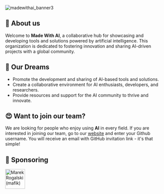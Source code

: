 ![madewithai_banner3](https://github.com/madewithai/.github/assets/79358543/50b8fbb4-85c7-4d41-9cca-8e660f8cea96)

## 🤔 About us
Welcome to **Made With AI**, a collaborative hub for showcasing and developing tools and solutions powered by artificial intelligence. This organization is dedicated to fostering innovation and sharing AI-driven projects with a global community.

## 🥂 Our Dreams
- Promote the development and sharing of AI-based tools and solutions.
- Create a collaborative environment for AI enthusiasts, developers, and researchers.
- Provide resources and support for the AI community to thrive and innovate.
  
## 😍 Want to join our team?
We are looking for people who enjoy using **AI** in every field. If you are interested in joining our team, go to our [website](https://madewithai.netlify.app) and enter your Github username. You will receive an email with GitHub invitation link - it's that simple!

## 💝 Sponsoring

<a href="https://github.com/sponsors/mafik"><img alt="Marek Rogalski (mafik)" title="Marek Rogalski (mafik)" src="https://avatars.githubusercontent.com/u/309914?v=4" width="63"></a>
